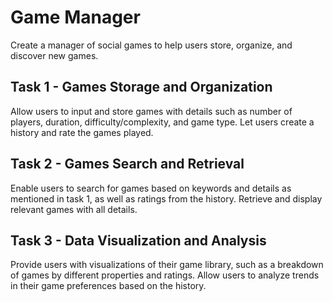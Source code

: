 # Game Manager
Create a manager of social games to help users store, organize, and discover new games.

## Task 1 - Games Storage and Organization
Allow users to input and store games with details such as number of players, duration, difficulty/complexity, and game type. Let users create a history and rate the games played.

## Task 2 - Games Search and Retrieval
Enable users to search for games based on keywords and details as mentioned in task 1, as well as ratings from the history. Retrieve and display relevant games with all details.

## Task 3 - Data Visualization and Analysis
Provide users with visualizations of their game library, such as a breakdown of games by different properties and ratings. Allow users to analyze trends in their game preferences based on the history.